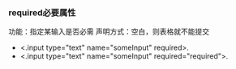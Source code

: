 ### required必要属性
功能：指定某输入是否必需
声明方式：空白，则表格就不能提交 <br>
  * <.input type="text" name="someInput" required>. 
  * <.input type="text" name="someInput" required="required">.  
